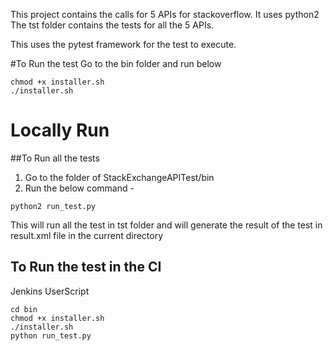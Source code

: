 This project contains the calls for 5 APIs for stackoverflow. It uses python2
The tst folder contains the tests for all the 5 APIs.

This uses the pytest framework for the test to execute.

#To Run the test 
Go to the bin folder and run below 
```
chmod +x installer.sh
./installer.sh
```

# Locally Run

##To Run all the tests 

1) Go to the folder of StackExchangeAPITest/bin
2) Run the below command - 

```applescript
python2 run_test.py
```

This will run all the test in tst folder and will generate the result of the test in result.xml 
file in the current directory 

## To Run the test in the CI 
Jenkins UserScript
```
cd bin
chmod +x installer.sh
./installer.sh
python run_test.py
```

